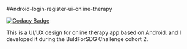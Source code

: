#Android-login-register-ui-online-therapy

[![Codacy Badge](https://app.codacy.com/project/badge/Grade/2dd07edf44c248f793b7b3757f6b39d1)](https://www.codacy.com/gh/BuildForSDGCohort2/Team-275-Mobile-App?utm_source=github.com&amp;utm_medium=referral&amp;utm_content=BuildForSDGCohort2/Team-275-Mobile-App&amp;utm_campaign=Badge_Grade)

This is a UI/UX design for online therapy app based on Android. and I developed it during the BuldForSDG Challenge cohort 2.
